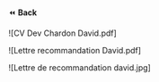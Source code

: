 ⏪ **Back**

![CV Dev Chardon David.pdf]



![Lettre recommandation David.pdf]

![Lettre de recommandation david.jpg]
